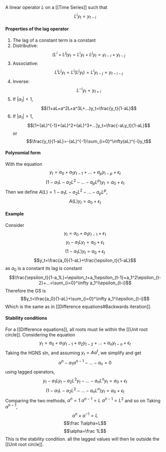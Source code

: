 A linear operator $L$ on a [[Time Series]] such that $$L^iy_t=y_{t-i}$$
#### Properties of the lag operator
1. The lag of a constant term is a constant
2. Distributive:$$(L^i+L^j)y_t=L^iy_t+L^jy_t=y_{t-i}+y_{t-j}$$
3. Associative:$$L^iL^jy_t=L^i(L^jy_t)=L^iy_{t-j}=y_{t-i-j}$$
4. Inverse:$$L^{-i}y_t=y_{t+i}$$
5. If $|a_1|<1,$$$(1+aL+a^2L+a^3L+...)y_t=\frac{y_t}{1-aL}$$
6. If $|a_1|>1$,$$[1+(aL)^{-1}+(aL)^2+(aL)^3+...]y_t=\frac{-aLy_t}{1-aL}$$or $$\frac{y_t}{1-aL}=-(aL)^{-1}\sum_{i=0}^\infty(aL)^{-i}y_t$$
#### Polynomial form
With the equation$$y_t=a_0+a_1y_{t-1}+...+a_py_{t-p}+\epsilon_t$$$$(1-a_1L-a_2L^2-...-a_pL^p)y_t=a_0+\epsilon_t$$Then we define $A(L)=1-a_1L-a_2L^2-...-a_pL^p$,$$A(L)y_t=a_0+\epsilon_t$$

#### Example
Consider$$y_t=a_0+a_1y_{t-1}+\epsilon_1$$$$y_t-a_1Ly_t=a_0+\epsilon_t$$$$(1-a_1L)y_t=a_0+\epsilon_t$$$$y_t=\frac{a_0}{1-aL}+\frac{\epsilon_t}{1-aL}$$as $a_0$ is a constant its lag is constant
$$\frac{\epsilon_t}{1-a_1L}=\epsilon_t+a_1\epsilon_{t-1}+a_1^2\epsilon_{t-2}+...=\sum_{i=0}^\infty a_1^i\epsilon_{t-i}$$Therefore the GS is 
$$y_t=\frac{a_0}{1-aL}+\sum_{i=0}^\infty a_1^i\epsilon_{t-i}$$Which is the same as in [[Difference equations#Backwards iteration]].

#### Stability conditions
For a [[Difference equations]], all roots must lie within the [[Unit root circle]]. Considering the equation$$y_t=a_0+a_1y_{t-1}+a_2y_{t-2}+...+a_ny_{t-n}+\epsilon_t$$Taking the HGNS sln, and assuming $y_t=A\alpha^t$, we simplify and get $$\alpha^n-a_1\alpha^{n-1}-...-a_n=0$$using lagged operators, $$y_t-a_1Ly_t-a_2L^2y_{t}-...-a_nL^ny_t=a_0+\epsilon_t$$$$(1-a_1L-a_2L^2-...-a_nL^n)y_t=a_0+\epsilon_t$$Comparing the two methods, 
$\alpha^n=1$
$\alpha^{n-1}=L$
$\alpha^{n-1}=L^2$
and so on
Taking $\alpha^{n-1}$,$$\alpha^n\times\alpha^{-1}=L$$$$\frac 1\alpha=L$$$$\alpha=\frac 1L$$This is the stability condition. all the lagged values will then lie outside the [[Unit root circle]].